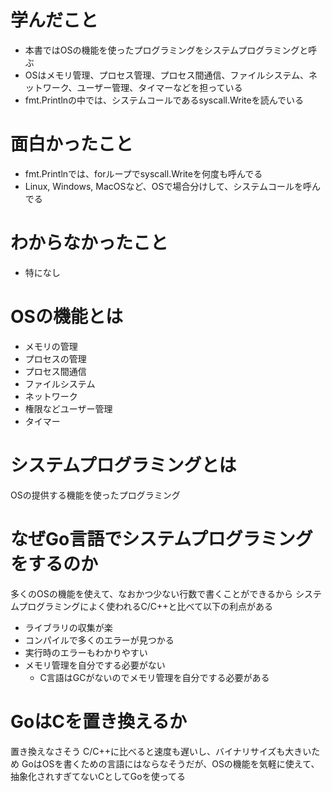 # 学んだこと
- 本書ではOSの機能を使ったプログラミングをシステムプログラミングと呼ぶ
- OSはメモリ管理、プロセス管理、プロセス間通信、ファイルシステム、ネットワーク、ユーザー管理、タイマーなどを担っている
- fmt.Printlnの中では、システムコールであるsyscall.Writeを読んでいる
# 面白かったこと
- fmt.Printlnでは、forループでsyscall.Writeを何度も呼んでる
- Linux, Windows, MacOSなど、OSで場合分けして、システムコールを呼んでる
# わからなかったこと
- 特になし

# OSの機能とは
- メモリの管理
- プロセスの管理
- プロセス間通信
- ファイルシステム
- ネットワーク
- 権限などユーザー管理
- タイマー

# システムプログラミングとは
OSの提供する機能を使ったプログラミング

# なぜGo言語でシステムプログラミングをするのか
多くのOSの機能を使えて、なおかつ少ない行数で書くことができるから
システムプログラミングによく使われるC/C++と比べて以下の利点がある
- ライブラリの収集が楽
- コンパイルで多くのエラーが見つかる
- 実行時のエラーもわかりやすい
- メモリ管理を自分でする必要がない
  - C言語はGCがないのでメモリ管理を自分でする必要がある

# GoはCを置き換えるか
置き換えなさそう
C/C++に比べると速度も遅いし、バイナリサイズも大きいため
GoはOSを書くための言語にはならなそうだが、OSの機能を気軽に使えて、抽象化されすぎてないCとしてGoを使ってる